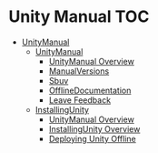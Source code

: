 Unity Manual TOC
================

 - [UnityManual]()
	 - [UnityManual]()
		 - [UnityManual Overview](UnityManual_1.md)
		 - [ManualVersions](ManualVersions.md)
		 - [Sbuv](SwitchingDocumentationVersions.md)
		 - [OfflineDocumentation](OfflineDocumentation.md)
		 - [Leave Feedback](LeaveFeedback.md)
	 - [InstallingUnity]()
		 - [UnityManual Overview](UnityManual.md)
		 - [InstallingUnity Overview](InstallingUnity.md)
		 - [Deploying Unity Offline](DeployingUnityOffline.md)

